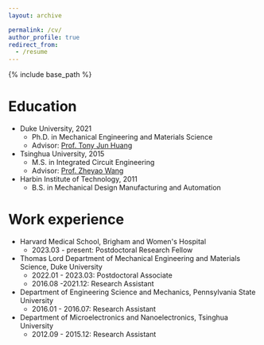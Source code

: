 ```yaml
---
layout: archive

permalink: /cv/
author_profile: true
redirect_from:
  - /resume
---
```


{% include base_path %}

Education
======

* Duke University, 2021
    * Ph.D. in Mechanical Engineering and Materials Science 
    * Advisor: [Prof. Tony Jun Huang](https://acoustofluidics.pratt.duke.edu/people/tony-jun-huang)
* Tsinghua University, 2015
    * M.S. in Integrated Circuit Engineering
    * Advisor: [Prof. Zheyao Wang](https://main.ime.tsinghua.edu.cn/members.html)
* Harbin Institute of Technology, 2011
    * B.S. in Mechanical Design Manufacturing and Automation

Work experience
======
* Harvard Medical School, Brigham and Women's Hospital
    * 2023.03 - present: Postdoctoral Research Fellow 
* Thomas Lord Department of Mechanical Engineering and Materials Science, Duke University
    * 2022.01 - 2023.03: Postdoctoral Associate
    * 2016.08 -2021.12: Research Assistant
* Department of Engineering Science and Mechanics, Pennsylvania State University
    * 2016.01 - 2016.07: Research Assistant
* Department of Microelectronics and Nanoelectronics, Tsinghua University
    * 2012.09 - 2015.12: Research Assistant

  

